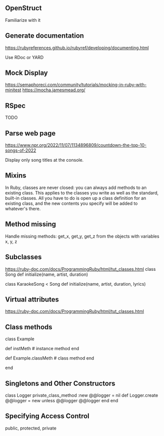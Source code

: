 OpenStruct
---
Familiarize with it

Generate documentation
---
https://rubyreferences.github.io/rubyref/developing/documenting.html

Use RDoc or YARD

Mock Display
---
https://semaphoreci.com/community/tutorials/mocking-in-ruby-with-minitest
https://mocha.jamesmead.org/

RSpec
---
TODO

Parse web page
---

https://www.npr.org/2022/11/07/1134896809/countdown-the-top-10-songs-of-2022

Display only song titles at the console.

Mixins
---
In Ruby, classes are never closed: you can always add methods to an existing class. This applies to the classes you write as well as the standard, built-in classes. All you have to do is open up a class definition for an existing class, and the new contents you specify will be added to whatever's there.

Method missing
---
Handle missing methods: get_x, get_y, get_z from the objects with variables x, y, z

Subclasses
----
https://ruby-doc.com/docs/ProgrammingRuby/html/tut_classes.html
class Song
def initialize(name, artist, duration)

class KaraokeSong < Song
def initialize(name, artist, duration, lyrics)

Virtual attributes
---
https://ruby-doc.com/docs/ProgrammingRuby/html/tut_classes.html

Class methods
---
class Example

def instMeth              # instance method
end

def Example.classMeth     # class method
end

end

Singletons and Other Constructors
---

class Logger
private_class_method :new
@@logger = nil
def Logger.create
@@logger = new unless @@logger
@@logger
end
end

Specifying Access Control
---
public, protected, private
